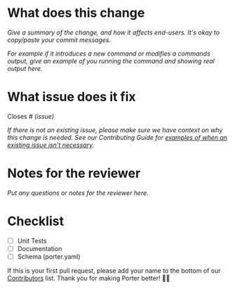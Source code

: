 # What does this change
_Give a summary of the change, and how it affects end-users. It's okay to copy/paste your commit messages._

_For example if it introduces a new command or modifies a commands output, give an example of you running the command and showing real output here._

# What issue does it fix
Closes # _(issue)_

_If there is not an existing issue, please make sure we have context on why this change is needed. See our Contributing Guide for [examples of when an existing issue isn't necessary][1]._

[1]: https://porter.sh/src/CONTRIBUTING.md#when-to-open-a-pull-request

# Notes for the reviewer
_Put any questions or notes for the reviewer here._

# Checklist
- [ ] Unit Tests
- [ ] Documentation
- [ ] Schema (porter.yaml)

If this is your first pull request, please add your name to the bottom of our [Contributors][contributors] list. Thank you for making Porter better! 🙇‍♀️

[contributors]: https://porter.sh/src/CONTRIBUTORS.md
